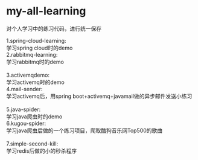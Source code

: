 # my-all-learning
对个人学习中的练习代码，进行统一保存

1.spring-cloud-learning:<br>
  学习spring cloud时的demo<br>
2.rabbitmq-learning:<br>
  学习rabbitmq时的demo<br>
<br>
3.activemqdemo:<br>
  学习activemq时的demo<br>
4.mail-sender:<br>
  学习activemq后，用spring boot+activemq+javamail做的异步邮件发送小练习<br>
<br>
5.java-spider:<br>
  学习java爬虫时的demo<br>
6.kugou-spider:<br>
  学习java爬虫后做的一个练习项目，爬取酷狗音乐网Top500的歌曲<br>
<br>
7.simple-second-kill:<br>
  学习redis后做的小的秒杀程序<br>

